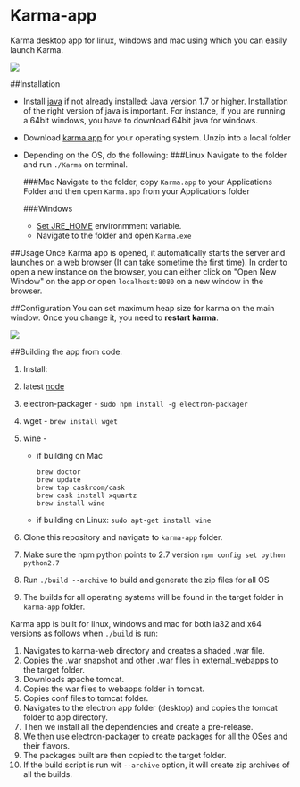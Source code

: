 Karma-app
=========
Karma desktop app for linux, windows and mac using which you can easily launch Karma.

![](https://github.com/usc-isi-i2/Web-Karma/wiki/images/karma-app.png)

##Installation
*  Install [java](https://www.java.com/en/download/help/download_options.xml) if not already installed: Java version 1.7 or higher. Installation of the right version of java is important. For instance, if you are running a 64bit windows, you have to download 64bit java for windows.

* Download [karma app](https://github.com/usc-isi-i2/Web-Karma/releases) for your operating system. Unzip into a local folder

* Depending on the OS, do the following:
  ###Linux
  Navigate to the folder and run `./Karma` on terminal.
  
  ###Mac
  Navigate to the folder, copy `Karma.app` to your Applications Folder and then open `Karma.app` from your Applications folder

  ###Windows
  * [Set JRE_HOME](https://confluence.atlassian.com/doc/setting-the-java_home-variable-in-windows-8895.html) environmment variable. 
  * Navigate to the folder and open `Karma.exe`

##Usage
Once Karma app is opened, it automatically starts the server and launches on a web browser (It can take sometime the first time). In order to open a new instance on the browser, you can either click on "Open New Window" on the app or open `localhost:8080` on a new window in the browser.

##Configuration
You can set maximum heap size for karma on the main window. Once you change it, you need to __restart karma__.

![](https://github.com/usc-isi-i2/Web-Karma/wiki/images/karma-app-heap.png)


##Building the app from code.

1. Install:

  1. latest [node](https://nodejs.org/en/) 
  2. electron-packager - `sudo npm install -g electron-packager`
  3. wget - `brew install wget`
  4. wine -
      * if building on Mac[](https://www.davidbaumgold.com/tutorials/wine-mac/)
      
        ```
        brew doctor
        brew update
        brew tap caskroom/cask
        brew cask install xquartz
        brew install wine     
        ```
      * if building on Linux: `sudo apt-get install wine`
      
2. Clone this repository and navigate to `karma-app` folder.
3. Make sure the npm python points to 2.7 version `npm config set python python2.7`
4. Run `./build --archive` to build and generate the zip files for all OS
5. The builds for all operating systems will be found in the target folder in `karma-app` folder.

Karma app is built for linux, windows and mac for both ia32 and x64 versions as follows when `./build` is run:

1. Navigates to karma-web directory and creates a shaded .war file.
2. Copies the .war snapshot and other .war files in external_webapps to the target folder.
3. Downloads apache tomcat.
4. Copies the war files to webapps folder in tomcat.
5. Copies conf files to tomcat folder.
6. Navigates to the electron app folder (desktop) and copies the tomcat folder to app directory.
7. Then we install all the dependencies and create a pre-release.
8. We then use electron-packager to create packages for all the OSes and their flavors.
9. The packages built are then copied to the target folder.
10. If the build script is run wit `--archive` option, it will create zip archives of all the builds.
